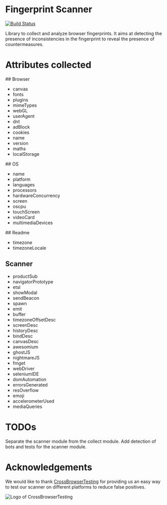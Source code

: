 # Fingerprint Scanner
[![Build Status](https://travis-ci.org/antoinevastel/fpscanner.svg?branch=master)](https://travis-ci.org/antoinevastel/fpscanner)

Library to collect and analyze browser fingerprints.
It aims at detecting the presence of inconsistencies in the fingerprint to reveal the presence 
of countermeasures.

# Attributes collected

## Browser
- canvas
- fonts
- plugins
- mimeTypes
- webGL
- userAgent
- dnt
- adBlock
- cookies
- name
- version
- maths
- localStorage
      
## OS
- name
- platform
- languages
- processors
- hardwareConcurrency
- screen
- oscpu
- touchScreen
- videoCard
- multimediaDevices

## Readme
- timezone
- timezoneLocale

## Scanner
- productSub
- navigatorPrototype
- etsl
- showModal
- sendBeacon
- spawn
- emit
- buffer
- timezoneOffsetDesc
- screenDesc
- historyDesc
- bindDesc 
- canvasDesc
- awesomium
- ghostJS
- nightmareJS
- fmget
- webDriver
- seleniumIDE 
- domAutomation
- errorsGenerated
- resOverflow
- emoji
- accelerometerUsed
- mediaQueries

# TODOs
Separate the scanner module from the collect module.
Add detection of bots and tests for the scanner module.

# Acknowledgements
We would like to thank [CrossBrowserTesting](https://crossbrowsertesting.com) for providing us an easy way to test our scanner on different platforms to reduce false positives.

![Logo of CrossBrowserTesting](https://seeklogo.com/images/C/cross-browser-testing-logo-300E2AF44B-seeklogo.com.png)
